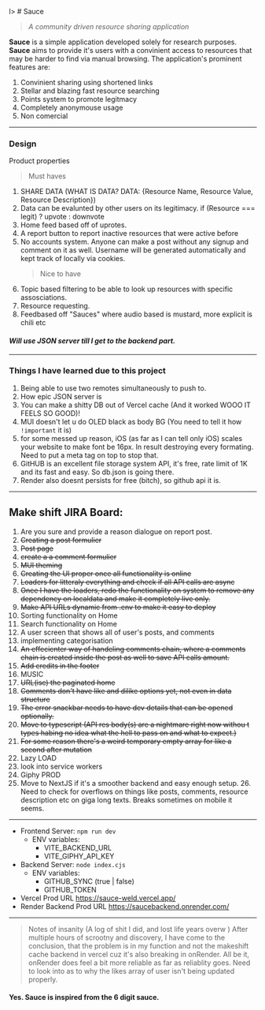 l> # Sauce

> _A community driven resource sharing application_

**Sauce** is a simple application developed solely for research purposes. **Sauce** aims to provide it's users
with a convinient access to resources that may be harder to find via manual browsing.
The application's prominent features are:

1. Convinient sharing using shortened links
2. Stellar and blazing fast resource searching
3. Points system to promote legitmacy
4. Completely anonymouse usage
5. Non comercial

---

### **Design**

Product properties

> Must haves

1. SHARE DATA (WHAT IS DATA? DATA: {Resource Name, Resource Value, Resource Description})
2. Data can be evalunted by other users on its legitimacy.
   if (Resource === legit) ? upvote : downvote
3. Home feed based off of uprotes.
4. A report button to report inactive resources that were active before
5. No accounts system. Anyone can make a post without any signup and comment on it as well. Username will be generated automatically and kept track of locally via cookies.
   > Nice to have
6. Topic based filtering to be able to look up resources with specific assosciations.
7. Resource requesting.
8. Feedbased off "Sauces" where audio based is mustard, more explicit is chili etc

#### _Will use JSON server till I get to the backend part._

---

### Things I have learned due to this project

1. Being able to use two remotes simultaneously to push to.
2. How epic JSON server is
3. You can make a shitty DB out of Vercel cache (And it worked WOOO IT FEELS SO GOOD)!
4. MUI doesn't let u do OLED black as body BG (You need to tell it how `!important` it is)
5. for some messed up reason, iOS (as far as I can tell only iOS) scales your website to make font be 16px. In result destroying every formating. Need to put a meta tag on top to stop that.
6. GitHUB is an excellent file storage system API, it's free, rate limit of 1K and its fast and easy. So db.json is going there.
7. Render also doesnt persists for free (bitch), so github api it is.

---

## Make shift JIRA Board:

1. Are you sure and provide a reason dialogue on report post.
2. <del>Creating a post formulier</del>
3. <del>Post page</del>
4. <del>create a a comment formulier</del>
5. <del>MUI theming</del>
6. <del>Creating the UI proper once all functionality is online</del>
7. <del>Loaders for litteraly everything and check if all API calls are async</del>
8. <del>Once I have the loaders, redo the functionality on system to remove any dependency on localdata and make it completely live only.</del>
9. <del>Make API URLs dynamic from .env to make it easy to deploy</del>
10. Sorting functionality on Home
11. Search functionality on Home
12. A user screen that shows all of user's posts, and comments
13. implementing categorisation
14. <del>An effecienter way of handeling comments chain, where a comments chain is created inside the post as well to save API calls amount.</del>
15. <del>Add credits in the footer</del>
16. MUSIC
17. <del>URL(ise) the paginated home</del>
18. <del>Comments don't have like and dilike options yet, not even in data structure</del>
19. <del>The error snackbar needs to have dev details that can be opened optionally.</del>
20. <del>Move to typescript (API res body(s) are a nightmare right now withou t types habing no idea what the hell to pass on and what to expect.)</del>
21. <del> For some reason there's a weird temporary empty array for like a second after mutation</del>
22. Lazy LOAD
23. look into service workers
24. Giphy PROD
25. Move to NextJS if it's a smoother backend and easy enough setup. 26. Need to check for overflows on things like posts, comments, resource description etc on giga long texts. Breaks sometimes on mobile it seems.

---

- Frontend Server:
  `npm run dev`
  - ENV variables:
    - VITE_BACKEND_URL
    - VITE_GIPHY_API_KEY
- Backend Server:
  `node index.cjs`
  - ENV variables:
    - GITHUB_SYNC (true | false)
    - GITHUB_TOKEN
- Vercel Prod URL
  <a href="https://sauce-weld.vercel.app/">https://sauce-weld.vercel.app/</a>
- Render Backend Prod URL
  <a href="https://saucebackend.onrender.com/">https://saucebackend.onrender.com/</a>

---

> Notes of insanity (A log of shit I did, and lost life years overw )
> After multiple hours of scrootny and discovery, I have come to the conclusion, that the problem is in
> my function and not the makeshift cache backend in vercel cuz it's also breaking in onRender.
> All be it, onRender does feel a bit more reliable as far as reliablity goes.
> Need to look into as to why the likes array of user isn't being updated properly.

#### Yes. Sauce is inspired from the 6 digit sauce.

